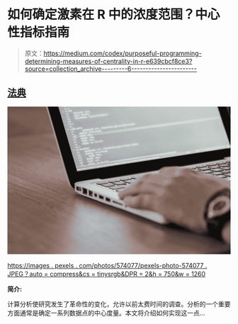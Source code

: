# 如何确定激素在 R 中的浓度范围？中心性指标指南

> 原文：<https://medium.com/codex/purposeful-programming-determining-measures-of-centrality-in-r-e639cbcf8ce3?source=collection_archive---------6----------------------->

## [法典](https://medium.com/codex)

![](img/1ee330236c20a0186b6566c7f35567d4.png)

[https://images . pexels . com/photos/574077/pexels-photo-574077 . JPEG？auto = compress&cs = tinysrgb&DPR = 2&h = 750&w = 1260](https://images.pexels.com/photos/574077/pexels-photo-574077.jpeg?auto=compress&cs=tinysrgb&dpr=2&h=750&w=1260)

**简介:**

计算分析使研究发生了革命性的变化，允许以前太费时间的调查。分析的一个重要方面通常是确定一系列数据点的中心度量。本文将介绍如何实现这一点…